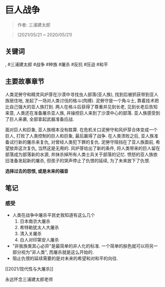 # 巨人战争

> 作者: 三浦建太郎

> \(2021/05/21 \~ 2020/05/21\)

## 关键词
, #三浦建太郎 #战争 #种族 #屠杀 #反抗 #压迫 #和平

## 主要故事章节

人类泥勞守和精灵风炉芽在沙漠中寻找虫人部落\(亚人族\), 找到后被抓获带到亚人族居住地, 发起了一场对人类讨伐的格斗\(肉搏\). 泥勞守是一个角斗士, 靠着技术把比自己强大的亚人族打到. 两人在格斗后获得了尊重并见到长老, 见到长老后告知来意, 人类还在准备屠杀亚人族, 并操控巨人来到了沙漠中心的部落. 亚人族感受到了巨人来袭, 全部拿起武器准备应战.

面对巨人和巨象, 亚人族根本没有胜算. 在危机关口泥勞守和风炉芽合体变成一个巨人, 打败了人类控制的巨人和巨象, 最后赢得了战争. 在人类溃败之后, 亚人族准备试行新的屠杀来复仇, 对曾经人类犯下罪的复仇. 泥勞守阻挡在了亚人族面前, 希望放弃这次复仇, 当然这是无用的. 风炉芽给出了新的条件, 将人类带来的巨人留在部落成为部落新的水源, 并抹杀掉所有人类士兵关于部落的记忆. 愤怒的亚人族依旧准备发起新的屠杀, 但孩子的哭声停止了仇恨的延续, 为了未来放下了仇恨.

**选择过去的怨恨, 或是未来的福音**

## 笔记
### 感受
* 人类在战争中屠杀平民史我知道有这么几个
    1. 日本南京大屠杀
    2. 希特勒犹太人大屠杀
    3. 清入关屠杀
    4. 白人对印第安人屠杀
* "非我族类其心必异"是最简单的非人化的标准. 一个简单的肤色就可以将另一部分视为"非人类", 而屠杀就是这么开始的.
* 阻止仇恨的延续需要的是对未来的希望和对和平的向往.

[[2021/现代性与大屠杀]]

永远怀念三浦建太郎老师
